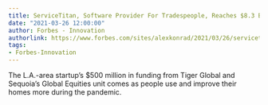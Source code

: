 ```yaml
---
title: ServiceTitan, Software Provider For Tradespeople, Reaches $8.3 Billion Valuation
date: "2021-03-26 12:00:00"
author: Forbes - Innovation
authorlink: https://www.forbes.com/sites/alexkonrad/2021/03/26/servicetitan-software-provider-for-tradespeople-reaches-85-billion-valuation/
tags:
- Forbes-Innovation
---
```

The L.A.-area startup’s $500 million in funding from Tiger Global and Sequoia’s Global Equities unit comes as people use and improve their homes more during the pandemic.
